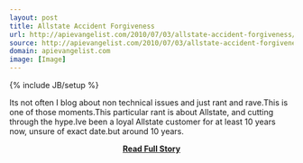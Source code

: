 ```yaml
---
layout: post
title: Allstate Accident Forgiveness
url: http://apievangelist.com/2010/07/03/allstate-accident-forgiveness/
source: http://apievangelist.com/2010/07/03/allstate-accident-forgiveness/
domain: apievangelist.com
image: [Image]
---
```

{% include JB/setup %}<p>Its not often I blog about non technical issues and just rant and rave.This is one of those moments.This particular rant is about Allstate, and cutting through the hype.Ive been a loyal Allstate customer for at least 10 years now, unsure of exact date.but around 10 years.</p>
<center><p><a href="http://apievangelist.com/2010/07/03/allstate-accident-forgiveness/" style='padding:25px; font-sze:18px; font-weight: bold;'>Read Full Story</a></p></center>
